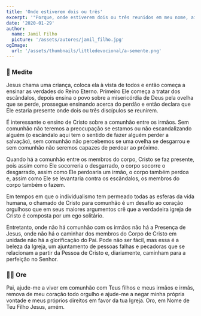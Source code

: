 ```yaml
---
title: 'Onde estiverem dois ou três'
excerpt: '"Porque, onde estiverem dois ou três reunidos em meu nome, aí estou eu no meio deles" (Mateus 18:20)'
date: '2020-01-29'
author:
  name: Jamil Filho
  picture: '/assets/autores/jamil_filho.jpg'
ogImage:
  url: '/assets/thumbnails/littledevocional/a-semente.png'
---
```


### 📖 Medite

Jesus chama uma criança, coloca ela à vista de todos e então começa a ensinar as verdades do Reino Eterno. Primeiro Ele começa a tratar dos escândalos, depois ensina o povo sobre a misericórdia de Deus pela ovelha que se perde, prossegue ensinando acerca do perdão e então declara que Ele estaria presente onde dois ou três discípulos se reunirem.

É interessante o ensino de Cristo sobre a comunhão entre os irmãos. Sem comunhão não teremos a preocupação se estamos ou não escandalizando alguém (o escândalo aqui tem o sentido de fazer alguém perder a salvação), sem comunhão não percebemos se uma ovelha se desgarrou e sem comunhão não seremos capazes de perdoar ao próximo.

Quando há a comunhão entre os membros do corpo, Cristo se faz presente, pois assim como Ele socorreria o desgarrado, o corpo socorre o desgarrado, assim como Ele perdoaria um irmão, o corpo também perdoa e, assim como Ele se levantaria contra os escândalos, os membros do corpo também o fazem.

Em tempos em que o individualismo tem permeado todas as esferas da vida humana, o chamado de Cristo para comunhão é um desafio ao coração orgulhoso que em seus maiores argumentos crê que a verdadeira igreja de Cristo é composta por um ego solitário.

Entretanto, onde não há comunhão com os irmãos não há a Presença de Jesus, onde não há o caminhar dos membros do Corpo de Cristo em unidade não há a glorificação do Pai. Pode não ser fácil, mas essa é a beleza da Igreja, um ajuntamento de pessoas falhas e pecadoras que se relacionam a partir da Pessoa de Cristo e, diariamente, caminham para a perfeição no Senhor.

### 🙏🏻 Ore

Pai, ajude-me a viver em comunhão com Teus filhos e meus irmãos e irmãs, remova de meu coração todo orgulho e ajude-me a negar minha própria vontade e meus próprios direitos em favor da tua Igreja. Oro, em Nome de Teu Filho Jesus, amém.